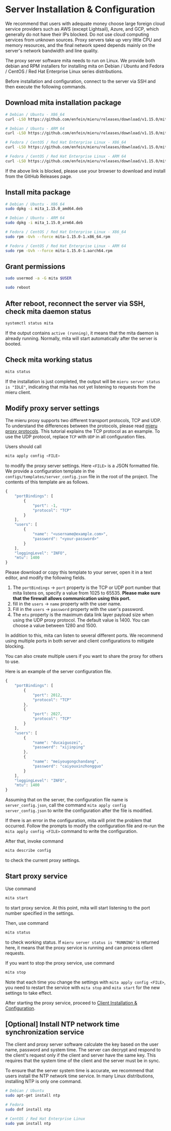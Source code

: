 # Server Installation & Configuration

We recommend that users with adequate money choose large foreign cloud service providers such as AWS (except Lightsail), Azure, and GCP, which generally do not have their IPs blocked. Do not use cloud computing services from unknown sources. Proxy servers take up very little CPU and memory resources, and the final network speed depends mainly on the server's network bandwidth and line quality.

The proxy server software mita needs to run on Linux. We provide both debian and RPM installers for installing mita on Debian / Ubuntu and Fedora / CentOS / Red Hat Enterprise Linux series distributions.

Before installation and configuration, connect to the server via SSH and then execute the following commands.

## Download mita installation package

```sh
# Debian / Ubuntu - X86_64
curl -LSO https://github.com/enfein/mieru/releases/download/v1.15.0/mita_1.15.0_amd64.deb

# Debian / Ubuntu - ARM 64
curl -LSO https://github.com/enfein/mieru/releases/download/v1.15.0/mita_1.15.0_arm64.deb

# Fedora / CentOS / Red Hat Enterprise Linux - X86_64
curl -LSO https://github.com/enfein/mieru/releases/download/v1.15.0/mita-1.15.0-1.x86_64.rpm

# Fedora / CentOS / Red Hat Enterprise Linux - ARM 64
curl -LSO https://github.com/enfein/mieru/releases/download/v1.15.0/mita-1.15.0-1.aarch64.rpm
```

If the above link is blocked, please use your browser to download and install from the GitHub Releases page.

## Install mita package

```sh
# Debian / Ubuntu - X86_64
sudo dpkg -i mita_1.15.0_amd64.deb

# Debian / Ubuntu - ARM 64
sudo dpkg -i mita_1.15.0_arm64.deb

# Fedora / CentOS / Red Hat Enterprise Linux - X86_64
sudo rpm -Uvh --force mita-1.15.0-1.x86_64.rpm

# Fedora / CentOS / Red Hat Enterprise Linux - ARM 64
sudo rpm -Uvh --force mita-1.15.0-1.aarch64.rpm
```

## Grant permissions

```sh
sudo usermod -a -G mita $USER

sudo reboot
```

## After reboot, reconnect the server via SSH, check mita daemon status

```sh
systemctl status mita
```

If the output contains `active (running)`, it means that the mita daemon is already running. Normally, mita will start automatically after the server is booted.

## Check mita working status

```sh
mita status
```

If the installation is just completed, the output will be `mieru server status is "IDLE"`, indicating that mita has not yet listening to requests from the mieru client.

## Modify proxy server settings

The mieru proxy supports two different transport protocols, TCP and UDP. To understand the differences between the protocols, please read [mieru proxy protocols](https://github.com/enfein/mieru/blob/main/docs/protocol.md). This tutorial explains the TCP protocol as an example. To use the UDP protocol, replace `TCP` with `UDP` in all configuration files.

Users should call

```sh
mita apply config <FILE>
```

to modify the proxy server settings. Here `<FILE>` is a JSON formatted file. We provide a configuration template in the `configs/templates/server_config.json` file in the root of the project. The contents of this template are as follows.

```js
{
    "portBindings": [
        {
            "port": -1,
            "protocol": "TCP"
        }
    ],
    "users": [
        {
            "name": "<username@example.com>",
            "password": "<your-password>"
        }
    ],
    "loggingLevel": "INFO",
    "mtu": 1400
}
```

Please download or copy this template to your server, open it in a text editor, and modify the following fields.

1. The `portBindings` -> `port` property is the TCP or UDP port number that mita listens on, specify a value from 1025 to 65535. **Please make sure that the firewall allows communication using this port.**
2. fill in the `users` -> `name` property with the user name.
3. Fill in the `users` -> `password` property with the user's password.
4. The `mtu` property is the maximum data link layer payload size when using the UDP proxy protocol. The default value is 1400. You can choose a value between 1280 and 1500.

In addition to this, mita can listen to several different ports. We recommend using multiple ports in both server and client configurations to mitigate blocking.

You can also create multiple users if you want to share the proxy for others to use.

Here is an example of the server configuration file.

```js
{
    "portBindings": [
        {
            "port": 2012,
            "protocol": "TCP"
        },
        {
            "port": 2027,
            "protocol": "TCP"
        }
    ],
    "users": [
        {
            "name": "ducaiguozei",
            "password": "xijinping"
        },
        {
            "name": "meiyougongchandang",
            "password": "caiyouxinzhongguo"
        }
    ],
    "loggingLevel": "INFO",
    "mtu": 1400
}
```

Assuming that on the server, the configuration file name is `server_config.json`, call the command `mita apply config server_config.json` to write the configuration after the file is modified.

If there is an error in the configuration, mita will print the problem that occurred. Follow the prompts to modify the configuration file and re-run the `mita apply config <FILE>` command to write the configuration.

After that, invoke command

```sh
mita describe config
```

to check the current proxy settings.

## Start proxy service

Use command

```sh
mita start
```

to start proxy service. At this point, mita will start listening to the port number specified in the settings.

Then, use command

```sh
mita status
```

to check working status. If `mieru server status is "RUNNING"` is returned here, it means that the proxy service is running and can process client requests.

If you want to stop the proxy service, use command

```sh
mita stop
```

Note that each time you change the settings with `mita apply config <FILE>`, you need to restart the service with `mita stop` and `mita start` for the new settings to take effect.

After starting the proxy service, proceed to [Client Installation & Configuration](https://github.com/enfein/mieru/blob/main/docs/client-install.md).

## [Optional] Install NTP network time synchronization service

The client and proxy server software calculate the key based on the user name, password and system time. The server can decrypt and respond to the client's request only if the client and server have the same key. This requires that the system time of the client and the server must be in sync.

To ensure that the server system time is accurate, we recommend that users install the NTP network time service. In many Linux distributions, installing NTP is only one command.

```sh
# Debian / Ubuntu
sudo apt-get install ntp

# Fedora
sudo dnf install ntp

# CentOS / Red Hat Enterprise Linux
sudo yum install ntp
```
